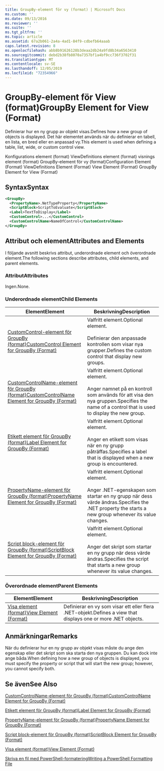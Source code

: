 ```yaml
---
title: GroupBy-element för vy (format) | Microsoft Docs
ms.custom: ''
ms.date: 09/13/2016
ms.reviewer: ''
ms.suite: ''
ms.tgt_pltfrm: ''
ms.topic: article
ms.assetid: 67a2b061-2a4a-4ad1-84f9-cdbefb64aaab
caps.latest.revision: 8
ms.openlocfilehash: abb8b91626128b3deaa2db24a9fd8b34a6563410
ms.sourcegitcommit: debd2b38fb8070a7357bf1a4bf9cc736f3702f31
ms.translationtype: MT
ms.contentlocale: sv-SE
ms.lasthandoff: 12/05/2019
ms.locfileid: "72354966"
---
```

# <a name="groupby-element-for-view-format"></a><span data-ttu-id="9d105-102">GroupBy-element för View (format)</span><span class="sxs-lookup"><span data-stu-id="9d105-102">GroupBy Element for View (Format)</span></span>

<span data-ttu-id="9d105-103">Definierar hur en ny grupp av objekt visas.</span><span class="sxs-lookup"><span data-stu-id="9d105-103">Defines how a new group of objects is displayed.</span></span> <span data-ttu-id="9d105-104">Det här elementet används när du definierar en tabell, en lista, en bred eller en anpassad vy.</span><span class="sxs-lookup"><span data-stu-id="9d105-104">This element is used when defining a table, list, wide, or custom control view.</span></span>

<span data-ttu-id="9d105-105">Konfigurations element (format) ViewDefinitions element (format) visnings element (format) GroupBy-element för vy (format)</span><span class="sxs-lookup"><span data-stu-id="9d105-105">Configuration Element (Format) ViewDefinitions Element (Format) View Element (Format) GroupBy Element for View (Format)</span></span>

## <a name="syntax"></a><span data-ttu-id="9d105-106">Syntax</span><span class="sxs-lookup"><span data-stu-id="9d105-106">Syntax</span></span>

```xml
<GroupBy>
  <PropertyName>.NetTypeProperty</PropertyName>
  <ScriptBlock>ScriptToEvaluate</ScriptBlock>
  <Label>TextToDisplay</Label>
  <CustomControl>...</CustomControl>
  <CustomControlName>NameOfControl</CustomControlName>
</GroupBy>
```

## <a name="attributes-and-elements"></a><span data-ttu-id="9d105-107">Attribut och element</span><span class="sxs-lookup"><span data-stu-id="9d105-107">Attributes and Elements</span></span>

<span data-ttu-id="9d105-108">I följande avsnitt beskrivs attribut, underordnade element och överordnade element.</span><span class="sxs-lookup"><span data-stu-id="9d105-108">The following sections describe attributes, child elements, and parent elements.</span></span>

### <a name="attributes"></a><span data-ttu-id="9d105-109">Attribut</span><span class="sxs-lookup"><span data-stu-id="9d105-109">Attributes</span></span>

<span data-ttu-id="9d105-110">Ingen.</span><span class="sxs-lookup"><span data-stu-id="9d105-110">None.</span></span>

### <a name="child-elements"></a><span data-ttu-id="9d105-111">Underordnade element</span><span class="sxs-lookup"><span data-stu-id="9d105-111">Child Elements</span></span>

|<span data-ttu-id="9d105-112">Element</span><span class="sxs-lookup"><span data-stu-id="9d105-112">Element</span></span>|<span data-ttu-id="9d105-113">Beskrivning</span><span class="sxs-lookup"><span data-stu-id="9d105-113">Description</span></span>|
|-------------|-----------------|
|[<span data-ttu-id="9d105-114">CustomControl-element för GroupBy (format)</span><span class="sxs-lookup"><span data-stu-id="9d105-114">CustomControl Element for GroupBy (Format)</span></span>](./customcontrol-element-for-groupby-format.md)|<span data-ttu-id="9d105-115">Valfritt element.</span><span class="sxs-lookup"><span data-stu-id="9d105-115">Optional element.</span></span><br /><br /> <span data-ttu-id="9d105-116">Definierar den anpassade kontrollen som visar nya grupper.</span><span class="sxs-lookup"><span data-stu-id="9d105-116">Defines the custom control that display new groups.</span></span>|
|[<span data-ttu-id="9d105-117">CustomControlName-element för GroupBy (format)</span><span class="sxs-lookup"><span data-stu-id="9d105-117">CustomControlName Element for GroupBy (Format)</span></span>](./customcontrolname-element-for-groupby-format.md)|<span data-ttu-id="9d105-118">Valfritt element.</span><span class="sxs-lookup"><span data-stu-id="9d105-118">Optional element.</span></span><br /><br /> <span data-ttu-id="9d105-119">Anger namnet på en kontroll som används för att visa den nya gruppen.</span><span class="sxs-lookup"><span data-stu-id="9d105-119">Specifies the name of a control that is used to display the new group.</span></span>|
|[<span data-ttu-id="9d105-120">Etikett element för GroupBy (format)</span><span class="sxs-lookup"><span data-stu-id="9d105-120">Label Element for GroupBy (Format)</span></span>](./label-element-for-groupby-format.md)|<span data-ttu-id="9d105-121">Valfritt element.</span><span class="sxs-lookup"><span data-stu-id="9d105-121">Optional element.</span></span><br /><br /> <span data-ttu-id="9d105-122">Anger en etikett som visas när en ny grupp påträffas.</span><span class="sxs-lookup"><span data-stu-id="9d105-122">Specifies a label that is displayed when a new group is encountered.</span></span>|
|[<span data-ttu-id="9d105-123">PropertyName-element för GroupBy (format)</span><span class="sxs-lookup"><span data-stu-id="9d105-123">PropertyName Element for GroupBy (Format)</span></span>](./propertyname-element-for-groupby-format.md)|<span data-ttu-id="9d105-124">Valfritt element.</span><span class="sxs-lookup"><span data-stu-id="9d105-124">Optional element.</span></span><br /><br /> <span data-ttu-id="9d105-125">Anger .NET-egenskapen som startar en ny grupp när dess värde ändras.</span><span class="sxs-lookup"><span data-stu-id="9d105-125">Specifies the .NET property the starts a new group whenever its value changes.</span></span>|
|[<span data-ttu-id="9d105-126">Script block-element för GroupBy (format)</span><span class="sxs-lookup"><span data-stu-id="9d105-126">ScriptBlock Element for GroupBy (Format)</span></span>](./scriptblock-element-for-groupby-format.md)|<span data-ttu-id="9d105-127">Valfritt element.</span><span class="sxs-lookup"><span data-stu-id="9d105-127">Optional element.</span></span><br /><br /> <span data-ttu-id="9d105-128">Anger det skript som startar en ny grupp när dess värde ändras.</span><span class="sxs-lookup"><span data-stu-id="9d105-128">Specifies the script that starts a new group whenever its value changes.</span></span>|

### <a name="parent-elements"></a><span data-ttu-id="9d105-129">Överordnade element</span><span class="sxs-lookup"><span data-stu-id="9d105-129">Parent Elements</span></span>

|<span data-ttu-id="9d105-130">Element</span><span class="sxs-lookup"><span data-stu-id="9d105-130">Element</span></span>|<span data-ttu-id="9d105-131">Beskrivning</span><span class="sxs-lookup"><span data-stu-id="9d105-131">Description</span></span>|
|-------------|-----------------|
|[<span data-ttu-id="9d105-132">Visa element (format)</span><span class="sxs-lookup"><span data-stu-id="9d105-132">View Element (Format)</span></span>](./view-element-format.md)|<span data-ttu-id="9d105-133">Definierar en vy som visar ett eller flera .NET-objekt.</span><span class="sxs-lookup"><span data-stu-id="9d105-133">Defines a view that displays one or more .NET objects.</span></span>|

## <a name="remarks"></a><span data-ttu-id="9d105-134">Anmärkningar</span><span class="sxs-lookup"><span data-stu-id="9d105-134">Remarks</span></span>

<span data-ttu-id="9d105-135">När du definierar hur en ny grupp av objekt visas måste du ange den egenskap eller det skript som ska starta den nya gruppen. Du kan dock inte ange båda.</span><span class="sxs-lookup"><span data-stu-id="9d105-135">When defining how a new group of objects is displayed, you must specify the property or script that will start the new group; however, you cannot specify both.</span></span>

## <a name="see-also"></a><span data-ttu-id="9d105-136">Se även</span><span class="sxs-lookup"><span data-stu-id="9d105-136">See Also</span></span>

[<span data-ttu-id="9d105-137">CustomControlName-element för GroupBy (format)</span><span class="sxs-lookup"><span data-stu-id="9d105-137">CustomControlName Element for GroupBy (Format)</span></span>](./customcontrolname-element-for-groupby-format.md)

[<span data-ttu-id="9d105-138">Etikett element för GroupBy (format)</span><span class="sxs-lookup"><span data-stu-id="9d105-138">Label Element for GroupBy (Format)</span></span>](./label-element-for-groupby-format.md)

[<span data-ttu-id="9d105-139">PropertyName-element för GroupBy (format)</span><span class="sxs-lookup"><span data-stu-id="9d105-139">PropertyName Element for GroupBy (Format)</span></span>](./propertyname-element-for-groupby-format.md)

[<span data-ttu-id="9d105-140">Script block-element för GroupBy (format)</span><span class="sxs-lookup"><span data-stu-id="9d105-140">ScriptBlock Element for GroupBy (Format)</span></span>](./scriptblock-element-for-groupby-format.md)

[<span data-ttu-id="9d105-141">Visa element (format)</span><span class="sxs-lookup"><span data-stu-id="9d105-141">View Element (Format)</span></span>](./view-element-format.md)

[<span data-ttu-id="9d105-142">Skriva en fil med PowerShell-formatering</span><span class="sxs-lookup"><span data-stu-id="9d105-142">Writing a PowerShell Formatting File</span></span>](./writing-a-powershell-formatting-file.md)
